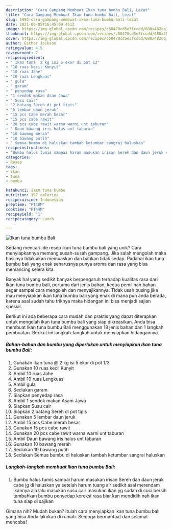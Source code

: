 ```yaml
---
description: "Cara Gampang Membuat Ikan tuna bumbu Bali, Lezat"
title: "Cara Gampang Membuat Ikan tuna bumbu Bali, Lezat"
slug: 1992-cara-gampang-membuat-ikan-tuna-bumbu-bali-lezat
date: 2021-06-05T16:45:09.451Z
image: https://img-global.cpcdn.com/recipes/c50470cd5e3fccdd/680x482cq70/ikan-tuna-bumbu-bali-foto-resep-utama.jpg
thumbnail: https://img-global.cpcdn.com/recipes/c50470cd5e3fccdd/680x482cq70/ikan-tuna-bumbu-bali-foto-resep-utama.jpg
cover: https://img-global.cpcdn.com/recipes/c50470cd5e3fccdd/680x482cq70/ikan-tuna-bumbu-bali-foto-resep-utama.jpg
author: Esther Jackson
ratingvalue: 4.5
reviewcount: 7
recipeingredient:
- " Ikan tuna  2 kg isi 5 ekor di pot 13"
- "10 ruas kecil Kunyit"
- "10 ruas Jahe"
- "10 ruas Lengkuas"
- " gula"
- " garam"
- " penyedap rasa"
- "1 sendok makan Asam Jawa"
- " Susu cair"
- "2 batang Sereh di pot tipis"
- "5 lembar daun jeruk"
- "15 pcs Cabe merah besar"
- "15 pcs cabe rawit"
- "20 pcs cabe rawit warna warni unt taburan"
- " Daun bawang iris halus unt taburan"
- "10 bawang merah"
- "10 bawang putih"
- " Semua bumbu di haluskan tambah ketumbar sangrai haluskan"
recipeinstructions:
- "Bumbu halus tumis sampai harum masukan irisan Sereh dan daun jeruk cabe jg di haluskan ya setelah harum tuang air sedikit asal merendam ikannya aja lalu masukan susu cair masukan ikan yg sudah di cuci bersih tambahkan bumbu penyedap koreksi rasa biar kan mendidih nah ikan tuna siap di sajikan"
categories:
- Resep
tags:
- ikan
- tuna
- bumbu

katakunci: ikan tuna bumbu 
nutrition: 197 calories
recipecuisine: Indonesian
preptime: "PT40M"
cooktime: "PT44M"
recipeyield: "1"
recipecategory: Lunch

---
```



![Ikan tuna bumbu Bali](https://img-global.cpcdn.com/recipes/c50470cd5e3fccdd/680x482cq70/ikan-tuna-bumbu-bali-foto-resep-utama.jpg)

Sedang mencari ide resep ikan tuna bumbu bali yang unik? Cara menyiapkannya memang susah-susah gampang. Jika salah mengolah maka hasilnya tidak akan memuaskan dan bahkan tidak sedap. Padahal ikan tuna bumbu bali yang enak seharusnya punya aroma dan rasa yang bisa memancing selera kita.



Banyak hal yang sedikit banyak berpengaruh terhadap kualitas rasa dari ikan tuna bumbu bali, pertama dari jenis bahan, kedua pemilihan bahan segar sampai cara mengolah dan menyajikannya. Tidak usah pusing jika mau menyiapkan ikan tuna bumbu bali yang enak di mana pun anda berada, karena asal sudah tahu triknya maka hidangan ini bisa menjadi sajian spesial.


Berikut ini ada beberapa cara mudah dan praktis yang dapat diterapkan untuk mengolah ikan tuna bumbu bali yang siap dikreasikan. Anda bisa membuat Ikan tuna bumbu Bali menggunakan 18 jenis bahan dan 1 langkah pembuatan. Berikut ini langkah-langkah untuk menyiapkan hidangannya.

<!--inarticleads1-->

##### Bahan-bahan dan bumbu yang diperlukan untuk menyiapkan Ikan tuna bumbu Bali:

1. Gunakan  Ikan tuna @ 2 kg isi 5 ekor di pot 1/3
1. Gunakan 10 ruas kecil Kunyit
1. Ambil 10 ruas Jahe
1. Ambil 10 ruas Lengkuas
1. Ambil  gula
1. Sediakan  garam
1. Siapkan  penyedap rasa
1. Ambil 1 sendok makan Asam Jawa
1. Siapkan  Susu cair
1. Siapkan 2 batang Sereh di pot tipis
1. Gunakan 5 lembar daun jeruk
1. Ambil 15 pcs Cabe merah besar
1. Gunakan 15 pcs cabe rawit
1. Gunakan 20 pcs cabe rawit warna warni unt taburan
1. Ambil  Daun bawang iris halus unt taburan
1. Gunakan 10 bawang merah
1. Sediakan 10 bawang putih
1. Sediakan  Semua bumbu di haluskan tambah ketumbar sangrai haluskan




<!--inarticleads2-->

##### Langkah-langkah membuat Ikan tuna bumbu Bali:

1. Bumbu halus tumis sampai harum masukan irisan Sereh dan daun jeruk cabe jg di haluskan ya setelah harum tuang air sedikit asal merendam ikannya aja lalu masukan susu cair masukan ikan yg sudah di cuci bersih tambahkan bumbu penyedap koreksi rasa biar kan mendidih nah ikan tuna siap di sajikan




Gimana nih? Mudah bukan? Itulah cara menyiapkan ikan tuna bumbu bali yang bisa Anda lakukan di rumah. Semoga bermanfaat dan selamat mencoba!
